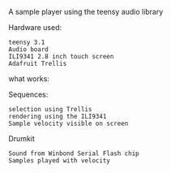 A sample player using the teensy audio library

Hardware used:

    teensy 3.1
    Audio board
    ILI9341 2.8 inch touch screen
    Adafruit Trellis

what works:

Sequences:

    selection using Trellis
    rendering using the ILI9341
    Sample velocity visible on screen 
    
Drumkit

    Sound from Winbond Serial Flash chip
    Samples played with velocity
